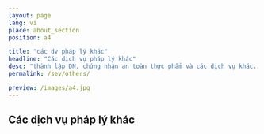 ```yaml
---
layout: page
lang: vi
place: about_section
position: a4

title: "các dv pháp lý khác"
headline: "Các dịch vụ pháp lý khác"
desc: "thành lập DN, chứng nhận an toàn thực phẩm và các dịch vụ khác..."
permalink: /sev/others/

preview: /images/a4.jpg
---
```


## Các dịch vụ pháp lý khác